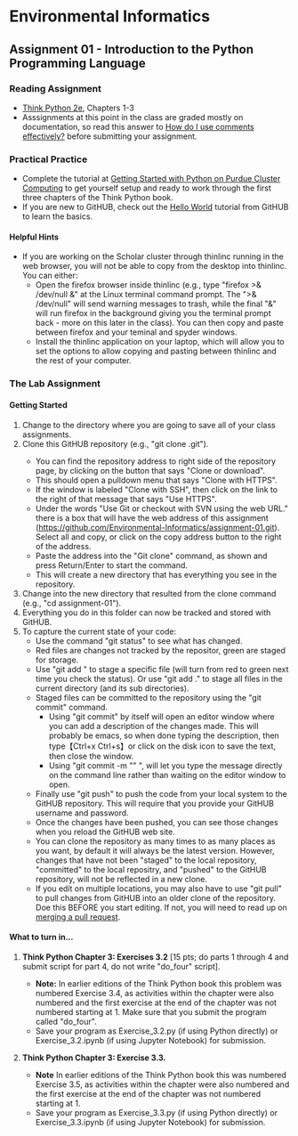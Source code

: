 # Environmental Informatics

## Assignment 01 - Introduction to the Python Programming Language

### Reading Assignment

- [Think Python 2e](https://greenteapress.com/wp/think-python-2e/), Chapters 1-3
- Asssignments at this point in the class are graded mostly on documentation, so read this answer to [How do I use comments effectively?]( https://wiki.itap.purdue.edu/pages/viewpage.action?pageId=47221326) before submitting your assignment.

### Practical Practice

- Complete the tutorial at [Getting Started with Python on Purdue Cluster Computing](https://wiki.itap.purdue.edu/display/environmentalinformatics/Getting+started+with+Python+on+Purdue+Cluster+Computing) to get yourself setup and ready to work through the first three chapters of the Think Python book.
- If you are new to GitHUB, check out the [Hello World](https://guides.github.com/activities/hello-world/) tutorial from GitHUB to learn the basics.

#### Helpful Hints
- If you are working on the Scholar cluster through thinlinc running in the web browser, you will not be able to copy from the desktop into thinlinc.  You can either:
  - Open the firefox browser inside thinlinc (e.g., type "firefox >& /dev/null &" at the Linux terminal command prompt.  The ">& /dev/null" will send warning messages to trash, while the final "&" will run firefox in the background giving you the terminal prompt back - more on this later in the class).  You can then copy and paste between firefox and your teminal and spyder windows.
  - Install the thinlinc application on your laptop, which will allow you to set the options to allow copying and pasting between thinlinc and the rest of your computer.

### The Lab Assignment

#### Getting Started

1. Change to the directory where you are going to save all of your class assignments.
2. Clone this GitHUB repository (e.g., "git clone <http address>.git").  
   - You can find the repository address to right side of the repository page, by clicking on the button that says "Clone or download".  
   - This should open a pulldown menu that says "Clone with HTTPS".  
   - If the window is labeled "Clone with SSH", then click on the link to the right of that message that says "Use HTTPS".  
   - Under the words "Use Git or checkout with SVN using the web URL." there is a box that will have the web address of this assignment (https://github.com/Environmental-Informatics/assignment-01.git). Select all and copy, or click on the copy address button to the right of the address.
   - Paste the address into the "Git clone" command, as shown and press Return/Enter to start the command.
   - This will create a new directory that has everything you see in the repository.
3. Change into the new directory that resulted from the clone command (e.g., "cd assignment-01").
4. Everything you do in this folder can now be tracked and stored with GitHUB.
5. To capture the current state of your code:
   - Use the command "git status" to see what has changed.
   - Red files are changes not tracked by the repositor, green are staged for storage.
   - Use "git add <filename>" to stage a specific file (will turn from red to green next time you check the status).  Or use "git add ." to stage all files in the current directory (and its sub directories).
   - Staged files can be committed to the repository using the "git commit" command.  
     - Using "git commit" by itself will open an editor window where you can add a description of the changes made.  This will probably be emacs, so when done typing the description, then type【Ctrl+x Ctrl+s】or click on the disk icon to save the text, then close the window.
     - Using "git commit -m "<message>" ", will let you type the message directly on the command line rather than waiting on the editor window to open.
   - Finally use "git push" to push the code from your local system to the GitHUB repository.  This will require that you provide your GitHUB username and password.  
   - Once the changes have been pushed, you can see those changes when you reload the GitHUB web site.
   - You can clone the repository as many times to as many places as you want, by default it will always be the latest version.  However, changes that have not been "staged" to the local repository, "committed" to the local repositry, and "pushed" to the GitHUB repository, will not be reflected in a new clone.
    - If you edit on multiple locations, you may also have to use "git pull" to pull changes from GitHUB into an older clone of the repository.  Doe this BEFORE you start editing.  If not, you will need to read up on [merging a pull request](https://help.github.com/en/github/collaborating-with-issues-and-pull-requests/merging-a-pull-request).

#### What to turn in...

1. **Think Python Chapter 3: Exercises 3.2** \[15 pts; do parts 1 through 4 and submit script for part 4, do not write "do_four" script\]. 

   - **Note:** In earlier editions of  the Think Python book this problem was numbered Exercise 3.4, as activities within the chapter were also numbered and the first exercise at the end of the chapter was not numbered starting at 1.  Make sure that you submit the program called "do_four".
   - Save your program as Exercise_3.2.py (if using Python directly) or Exercise_3.2.ipynb (if using Jupyter Notebook) for submission.
   
2. **Think Python Chapter 3: Exercise 3.3.**  

   - **Note** In earlier editions of the Think Python book this was numbered Exercise 3.5, as activities within the chapter were also numbered and the first exercise at the end of the chapter was not numbered starting at 1.
   - Save your program as Exercise_3.3.py (if using Python directly) or Exercise_3.3.ipynb (if using Jupyter Notebook) for submission.


